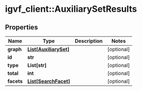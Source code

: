 # igvf_client::AuxiliarySetResults


## Properties
Name | Type | Description | Notes
------------ | ------------- | ------------- | -------------
**graph** | [**List[AuxiliarySet]**](AuxiliarySet.md) |  | [optional] 
**id** | **str** |  | [optional] 
**type** | **List[str]** |  | [optional] 
**total** | **int** |  | [optional] 
**facets** | [**List[SearchFacet]**](SearchFacet.md) |  | [optional] 


